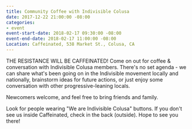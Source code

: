 ```yaml
---
title: Community Coffee with Indivisible Colusa
date: 2017-12-22 21:00:00 -08:00
categories:
- event
event-start-date: 2018-02-17 09:30:00 -08:00
event-end-date: 2018-02-17 11:00:00 -08:00
Location: Caffeinated, 538 Market St., Colusa, CA
---
```


THE RESISTANCE WILL BE CAFFEINATED!
Come on out for coffee & conversation with Indivisible Colusa members. There's no set agenda - we can share what's been going on in the Indivisible movement locally and nationally, brainstorm ideas for future actions, or just enjoy some conversation with other progressive-leaning locals. 

Newcomers welcome, and feel free to bring friends and family.

Look for people wearing "We are Indivisible Colusa" buttons. If you don't see us inside Caffeinated, check in the back (outside). Hope to see you there!